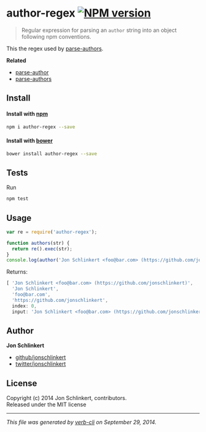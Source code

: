 # author-regex [![NPM version](https://badge.fury.io/js/author-regex.svg)](http://badge.fury.io/js/author-regex)


> Regular expression for parsing an `author` string into an object following npm conventions.

This the regex used by [parse-authors](https://github.com/jonschlinkert/parse-authors).


**Related**

 - [parse-author](https://github.com/jonschlinkert/parse-author)
 - [parse-authors](https://github.com/jonschlinkert/parse-authors)


## Install
#### Install with [npm](npmjs.org)

```bash
npm i author-regex --save
```
#### Install with [bower](https://github.com/bower/bower)

```bash
bower install author-regex --save
```

## Tests

Run

```bash
npm test
```

## Usage

```js
var re = require('author-regex');

function authors(str) {
  return re().exec(str);
}
console.log(author('Jon Schlinkert <foo@bar.com> (https://github.com/jonschlinkert)'));
```
Returns:

```js
[ 'Jon Schlinkert <foo@bar.com> (https://github.com/jonschlinkert)',
  'Jon Schlinkert',
  'foo@bar.com',
  'https://github.com/jonschlinkert',
  index: 0,
  input: 'Jon Schlinkert <foo@bar.com> (https://github.com/jonschlinkert)' ]
```

## Author

**Jon Schlinkert**

+ [github/jonschlinkert](https://github.com/jonschlinkert)
+ [twitter/jonschlinkert](http://twitter.com/jonschlinkert)

## License
Copyright (c) 2014 Jon Schlinkert, contributors.  
Released under the MIT license

***

_This file was generated by [verb-cli](https://github.com/assemble/verb-cli) on September 29, 2014._